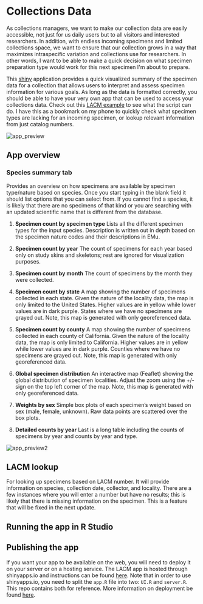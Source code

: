 # Collections Data

As collections managers, we want to make our collection data are easily accessible, not just for us daily users but to all visitors and interested researchers. In addition, with endless incoming specimens and limited collections space, we want to ensure that our collection grows in a way that maximizes intraspecific variation and collections use for researchers. In other words, I want to be able to make a quick decision on what specimen preparation type would work for this next specimen I'm about to prepare. 

This [shiny](https://shiny.posit.co/) application provides a quick visualized summary of the specimen data for a collection that allows users to interpret and assess specimen information for various goals. As long as the data is formatted correctly, you should be able to have your very own app that can be used to access your collections data. Check out this [LACM example](https://nhm-birds.shinyapps.io/lacm_birds/) to see what the script can do. I have this as a bookmark on my phone to quickly check what specimen types are lacking for an incoming specimen, or lookup relevant information from just catalog numbers. 


![app_preview](https://github.com/younghasuh/collectionsdata/assets/22403928/3667a03b-a543-4a05-aa96-7649bd71306f)


## App overview
### Species summary tab
Provides an overview on how specimens are available by specimen type/nature based on species. Once you start typing in the blank field it should list options that you can select from. If you cannot find a species, it is likely that there are no specimens of that kind or you are searching with an updated scientific name that is different from the database. 

1. **Specimen count by specimen type**
Lists all the different specimen types for the input species. Description is written out in depth based on the specimen nature codes and their descriptions in EMu.

2. **Specimen count by year**
The count of specimens for each year based only on study skins and skeletons; rest are ignored for visualization purposes. 

3. **Specimen count by month**
The count of specimens by the month they were collected. 

4. **Specimen count by state**
A map showing the number of specimens collected in each state. Given the nature of the locality data, the map is only limited to the United States. Higher values are in yellow while lower values are in dark purple. States where we have no specimens are grayed out. Note, this map is generated with only georeferenced data.

5. **Specimen count by county**
A map showing the number of specimens collected in each county of California. Given the nature of the locality data, the map is only limited to California. Higher values are in yellow while lower values are in dark purple. Counties where we have no specimens are grayed out. Note, this map is generated with only georeferenced data. 

6. **Global specimen distribution**
An interactive map (Feaflet) showing the global distribution of specimen localities. Adjust the zoom using the +/- sign on the top left corner of the map. Note, this map is generated with only georeferenced data. 

7. **Weights by sex**
Simple box plots of each specimen’s weight based on sex (male, female, unknown). Raw data points are scattered over the box plots.   

8. **Detailed counts by year**
Last is a long table including the counts of specimens by year and counts by year and type. 


![app_preview2](https://github.com/younghasuh/collectionsdata/assets/22403928/cbfc9ef7-519a-46ed-a4bd-2731aea3cd74)

## LACM lookup
For looking up specimens based on LACM number. It will provide information on species, collection date, collector, and locality. There are a few instances where you will enter a number but have no results; this is likely that there is missing information on the specimen. This is a feature that will be fixed in the next update. 


## Running the app in R Studio


## Publishing the app 
If you want your app to be available on the web, you will need to deploy it on your server or on a hosting service. The LACM app is hosted through shinyapps.io and instructions can be found [here](https://shiny.posit.co/r/articles/share/shinyapps/). Note that in order to use shinyapps.io, you need to split the `app.R` file into two: `UI.R` and `server.R`. This repo contains both for reference. 
More information on deployment be found [here](https://shiny.posit.co/r/deploy.html).
